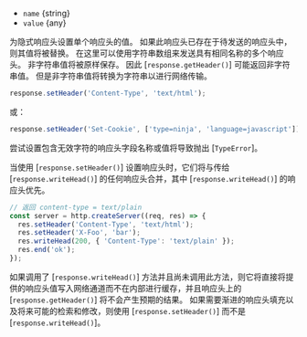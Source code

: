 <!-- YAML
added: v0.4.0
-->

* `name` {string}
* `value` {any}

为隐式响应头设置单个响应头的值。
如果此响应头已存在于待发送的响应头中，则其值将被替换。
在这里可以使用字符串数组来发送具有相同名称的多个响应头。
非字符串值将被原样保存。
因此 [`response.getHeader()`] 可能返回非字符串值。
但是非字符串值将转换为字符串以进行网络传输。

```js
response.setHeader('Content-Type', 'text/html');
```

或：

```js
response.setHeader('Set-Cookie', ['type=ninja', 'language=javascript']);
```

尝试设置包含无效字符的响应头字段名称或值将导致抛出 [`TypeError`]。

当使用 [`response.setHeader()`] 设置响应头时，它们将与传给 [`response.writeHead()`] 的任何响应头合并，其中 [`response.writeHead()`] 的响应头优先。

```js
// 返回 content-type = text/plain
const server = http.createServer((req, res) => {
  res.setHeader('Content-Type', 'text/html');
  res.setHeader('X-Foo', 'bar');
  res.writeHead(200, { 'Content-Type': 'text/plain' });
  res.end('ok');
});
```

如果调用了 [`response.writeHead()`] 方法并且尚未调用此方法，则它将直接将提供的响应头值写入网络通道而不在内部进行缓存，并且响应头上的 [`response.getHeader()`] 将不会产生预期的结果。
如果需要渐进的响应头填充以及将来可能的检索和修改，则使用 [`response.setHeader()`] 而不是 [`response.writeHead()`]。

